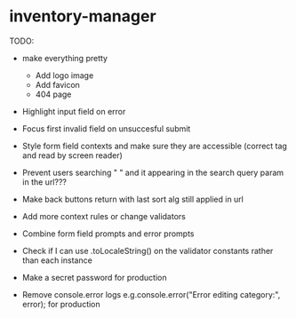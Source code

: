 # inventory-manager

TODO:

- make everything pretty

  - Add logo image
  - Add favicon
  - 404 page

- Highlight input field on error
- Focus first invalid field on unsuccesful submit

- Style form field contexts and make sure they are accessible (correct tag and read by screen reader)

- Prevent users searching " " and it appearing in the search query param in the url???

- Make back buttons return with last sort alg still applied in url

- Add more context rules or change validators
- Combine form field prompts and error prompts

- Check if I can use .toLocaleString() on the validator constants rather than each instance

- Make a secret password for production
- Remove console.error logs e.g.console.error("Error editing category:", error); for production

